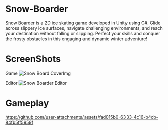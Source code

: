 # Snow-Boarder
Snow Boarder is a 2D ice skating game developed in Unity using C#. Glide across slippery ice surfaces, navigate challenging environments, and reach your destination without falling or slipping. Perfect your skills and conquer the frosty obstacles in this engaging and dynamic winter adventure! 

# ScreenShots

Game
![Snow Board CoverImg](https://github.com/user-attachments/assets/670f21d3-ccf3-478c-ac71-f445a5f166da)


Editor
![Snow Boarder Editor](https://github.com/user-attachments/assets/7d955e6c-a8e9-415c-80a5-9bf162cfd813)


# Gameplay 

https://github.com/user-attachments/assets/fad015b0-6333-4c16-b4cb-84fb5ff5959f

